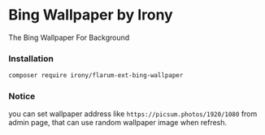 # Bing Wallpaper by Irony

The Bing Wallpaper For Background

### Installation

```sh
composer require irony/flarum-ext-bing-wallpaper
```

### Notice

you can set wallpaper address like `https://picsum.photos/1920/1080` from admin page, that can use random wallpaper image when refresh.
